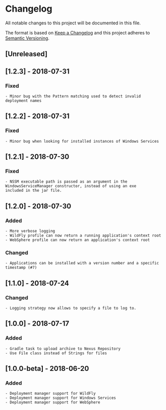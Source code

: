 # Changelog
All notable changes to this project will be documented in this file.

The format is based on [Keep a Changelog](http://keepachangelog.com/en/1.0.0/)
and this project adheres to [Semantic Versioning](http://semver.org/spec/v2.0.0.html).


## [Unreleased]

## [1.2.3] - 2018-07-31
### Fixed
    - Minor bug with the Pattern matching used to detect invalid deployment names

## [1.2.2] - 2018-07-31
### Fixed
	- Minor bug when looking for installed instances of Windows Services

## [1.2.1] - 2018-07-30
### Fixed
    - NSSM executable path is passed as an argument in the WindowsServiceManager constructor, instead of using an exe 
    included in the jar file.

## [1.2.0] - 2018-07-30
### Added 
    - More verbose logging
    - WildFly profile can now return a running application's context root
    - WebSphere profile can now return an application's context root
    
### Changed
    - Applications can be installed with a version number and a specific timestamp (#7)

## [1.1.0] - 2018-07-24
### Changed
    - Logging strategy now allows to specify a file to log to.

## [1.0.0] - 2018-07-17
### Added
	- Gradle task to upload archive to Nexus Repository
	- Use File class instead of Strings for files

## [1.0.0-beta] - 2018-06-20

### Added
	- Deployment manager support for WildFly
	- Deployment manager support for Windows Services
	- Deployment manager support for WebSphere